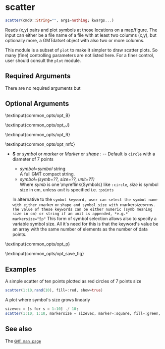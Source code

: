 # scatter

```julia
scatter(cmd0::String="", arg1=nothing; kwargs...)
```

Reads (x,y) pairs and plot symbols at those locations on a map/figure. The input can either be a file
name of a file with at least two columns (x,y), but optionally more, a GMTdatset object with also two
or more columns.

This module is a subset of `plot` to make it simpler to draw scatter plots. So many (fine)
controlling parameters are not listed here. For a finer control, user should consult the `plot` module.

Required Arguments
------------------

There are no required arguments but

Optional Arguments
------------------

\textinput{common_opts/opt_B}

\textinput{common_opts/opt_J}

\textinput{common_opts/opt_R}

\textinput{common_opts/opt_mfc}

- **S** or *symbol* or *marker* or *Marker* or *shape* : -- Default is `circle` with a diameter of 7 points
   - *symbol=symbol* string\
      A full GMT compact string.
   - *symbol=(symb=??, size=??, unit=??)*\
      Where *symb* is one \myreflink{Symbols} like `:circle`, *size* is symbol size in cm, unless *unit*
      is specified i.e. `:points`

   In alternative to the `symbol keyword, user can select the symbol name with either `marker or `shape
   and symbol size with `markersize` or `ms`. The value of these keywords can be either numeric
   (symb meaning size in cm) or string if an unit is appended, *e.g.*  markersize="5p"` This form of symbol
   selection allows also to specify a variable symbol size. All it's need for this is that the keyword's value
   be an array with the same number of elements as the number of data points. 

\textinput{common_opts/opt_p}

\textinput{common_opts/opt_save_fig}


Examples
--------

A simple scatter of ten points plotted as red circles of 7 points size

```julia
scatter(1:10,rand(10), fill=:red, show=true)
```

A plot where symbol's size grows linearly

```julia
sizevec = [s for s = 1:10] ./ 10;
scatter(1:10, 1:10, markersize = sizevec, marker=:square, fill=:green, show=1)
```


See also
--------

The [`GMT man page`](http://docs.generic-mapping-tools.org/latest/plot.html)
